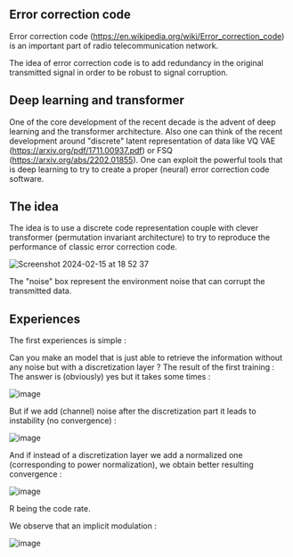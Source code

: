 ## Error correction code

Error correction code (https://en.wikipedia.org/wiki/Error_correction_code) is an important part of radio telecommunication network.

The idea of error correction code is to add redundancy in the original transmitted signal in order to be robust to signal corruption.

## Deep learning and transformer

One of the core development of the recent decade is the advent of deep learning and the transformer architecture.
Also one can think of the recent development around "discrete" latent representation of data like VQ VAE (https://arxiv.org/pdf/1711.00937.pdf) or FSQ (https://arxiv.org/abs/2202.01855).
One can exploit the powerful tools that is deep learning to try to create a proper (neural) error correction code software.

## The idea



The idea is to use a discrete code representation couple with clever transformer (permutation invariant architecture) to try to reproduce the performance of classic error correction code.

![Screenshot 2024-02-15 at 18 52 37](https://github.com/Forbu/deepcodecorrection/assets/11457947/7d07ebac-a6bb-4ab2-a044-fd1da1375a4e)

The "noise" box represent the environment noise that can corrupt the transmitted data.

## Experiences

The first experiences is simple :

Can you make an model that is just able to retrieve the information without any noise but with a discretization layer ?
The result of the first training : 
The answer is (obviously) yes but it takes some times :

![image](https://github.com/Forbu/deepcodecorrection/assets/11457947/ec3630a7-ad4f-4e90-8eb0-ca3935a222c1)

But if we add (channel) noise after the discretization part it leads to instability (no convergence) :

![image](https://github.com/Forbu/deepcodecorrection/assets/11457947/5d22f5c9-8050-47ff-a6e8-89da503dc5af)


And if instead of a discretization layer we add a normalized one (corresponding to power normalization), we obtain better resulting convergence :

![image](https://github.com/Forbu/deepcodecorrection/assets/11457947/45014458-1919-45b9-b4a2-0b439b9f309d)


R being the code rate.

We observe that an implicit modulation :

![image](https://github.com/Forbu/deepcodecorrection/assets/11457947/a2ee4d1d-9d18-4f2f-b253-d5668016b7b3)




